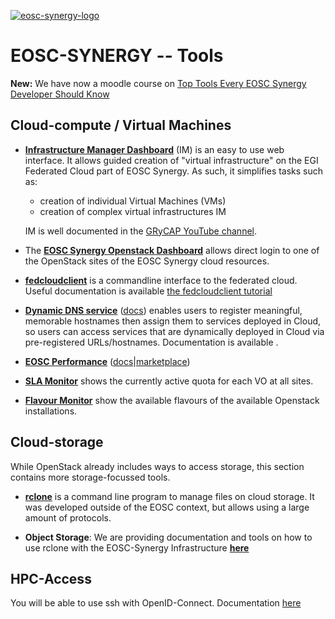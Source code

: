 [![eosc-synergy-logo](https://www.eosc-synergy.eu/wp-content/uploads/logo-color-texto.png)](https://eosc-synergy.eu)

# EOSC-SYNERGY -- Tools

**New:** We have now a moodle course on 
[Top Tools Every EOSC Synergy Developer Should Know](https://moodle.learn.eosc-synergy.eu/enrol/index.php?id=134)

## Cloud-compute / Virtual Machines

- [**Infrastructure Manager
    Dashboard**](https://appsgrycap.i3m.upv.es:31443/im-dashboard/) (IM) is an
    easy to use web interface. It allows guided creation of "virtual
    infrastructure" on the EGI Federated Cloud part of EOSC Synergy. As such, it
    simplifies tasks such as: 

    - creation of individual Virtual Machines (VMs)
    - creation of complex virtual infrastructures IM

    IM is well documented in the [GRyCAP YouTube channel](https://www.youtube.com/channel/UCQD6RJBs57Giz4Xm8dhDczQ).

- The [**EOSC Synergy Openstack Dashboard**](https://dashboard.fedcloud.eosc-synergy.eu//login.html) 
    allows direct login to one of the OpenStack sites of the EOSC Synergy cloud
    resources.

- [**fedcloudclient**](https://github.com/tdviet/fedcloudclient) is
    a commandline interface to the federated cloud.
    Useful documentation is available [the fedcloudclient tutorial](https://docs.google.com/presentation/d/1aOdcceztXe8kZaIeVnioF9B0vIHLzJeklSNOdVCL3Rw/edit#slide=id.p)
 
- [**Dynamic DNS service**](https://nsupdate.fedcloud.eu/) 
    ([docs](https://docs.egi.eu/users/cloud-compute/dynamic-dns/)) enables users to register
  meaningful, memorable hostnames then assign them to services deployed in Cloud,
  so users can access services that are dynamically deployed in Cloud via pre-registered
  URLs/hostnames. Documentation is available .

- [**EOSC Performance**](https://performance.services.fedcloud.eu/)
    ([docs](https://performance.services.fedcloud.eu/api/v1/)|[marketplace](https://marketplace.eosc-portal.eu/services/eosc-performance))

- [**SLA Monitor**](https://infra.eosc-synergy.eu/~marcus/sla-monitor/) shows
    the currently active quota for each VO at all sites.

- [**Flavour Monitor**](https://infra.eosc-synergy.eu/~marcus/sla-monitor/fla-index.html) show
    the available flavours of the available Openstack installations.

## Cloud-storage

While OpenStack already includes ways to access storage, this section contains
more storage-focussed tools.

- [**rclone**](https://rclone.org) is a command line program to manage files on
    cloud storage. It was developed outside of the EOSC context, but allows
    using a large amount of protocols. 

- **Object Storage**: We are providing documentation and tools on how to use
    rclone with the EOSC-Synergy Infrastructure
    [**here**](https://github.com/EOSC-synergy/documentation/tree/master/users)

## HPC-Access

You will be able to use ssh with OpenID-Connect. Documentation [here](https://github.com/EOSC-synergy/ssh-oidc)


